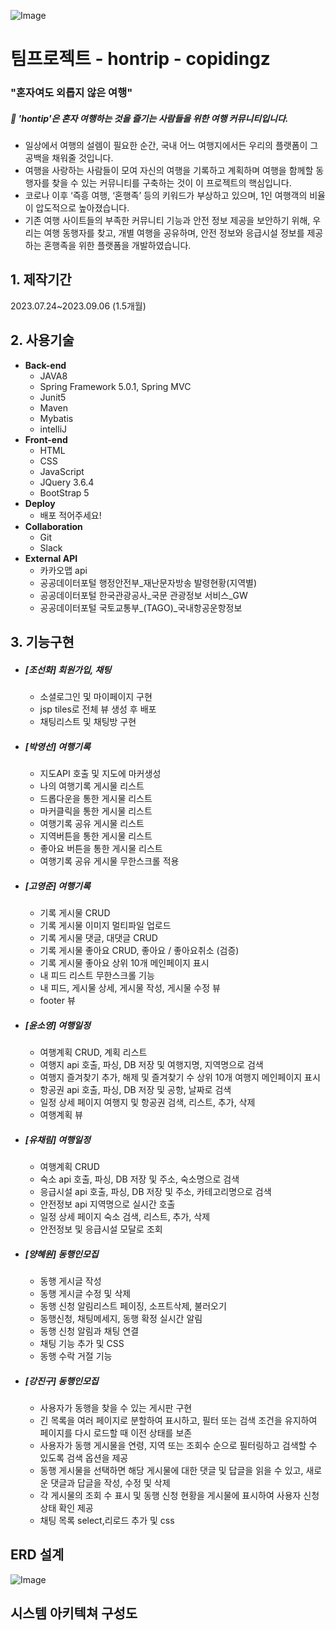 ![Image](https://github.com/copidingz/hontrip/assets/131749616/ab773419-e524-4dce-bcf0-83253adb6ed3)
# 팀프로젝트 - hontrip - copidingz
### "혼자여도 외롭지 않은 여행"
##### 🚗 'hontip'은 혼자 여행하는 것을 즐기는 사람들을 위한 여행 커뮤니티입니다.
- 일상에서 여행의 설렘이 필요한 순간, 국내 어느 여행지에서든 우리의 플랫폼이 그 공백을 채워줄 것입니다. 
- 여행을 사랑하는 사람들이 모여 자신의 여행을 기록하고 계획하며 여행을 함께할 동행자를 찾을 수 있는 커뮤니티를 구축하는 것이 이 프로젝트의 핵심입니다.
- 코로나 이후 ‘즉흥 여행, ‘혼행족’ 등의 키워드가 부상하고 있으며, 1인 여행객의 비율이 압도적으로 높아졌습니다.
- 기존 여행 사이트들의 부족한 커뮤니티 기능과 안전 정보 제공을 보안하기 위해, 우리는 여행 동행자를 찾고, 개별 여행을 공유하며, 안전 정보와 응급시설 정보를 제공하는 혼행족을 위한 플랫폼을 개발하였습니다.


## 1. 제작기간
2023.07.24~2023.09.06 (1.5개월)

## 2. 사용기술
- <strong>Back-end</strong>
  - JAVA8
  - Spring Framework 5.0.1, Spring MVC
  - Junit5
  - Maven 
  - Mybatis
  - intelliJ
- <strong>Front-end</strong>
  - HTML
  - CSS
  - JavaScript
  - JQuery 3.6.4
  - BootStrap 5
- <strong>Deploy</strong>
  - 배포 적어주세요!
- <strong>Collaboration</strong>
  - Git
  - Slack
- <strong>External API</strong>
  - 카카오맵 api
  - 공공데이터포털 행정안전부_재난문자방송 발령현황(지역별)
  - 공공데이터포털 한국관광공사_국문 관광정보 서비스_GW
  - 공공데이터포털 국토교통부_(TAGO)_국내항공운항정보

## 3. 기능구현 
- ##### [조선화] 회원가입, 채팅
  - 소셜로그인 및 마이페이지 구현
  - jsp tiles로 전체 뷰 생성 후 배포
  - 채팅리스트 및 채팅방 구현
  

- ##### [박영선] 여행기록
    - 지도API 호출 및 지도에 마커생성
    - 나의 여행기록 게시물 리스트
    - 드롭다운을 통한 게시물 리스트
    - 마커클릭을 통한 게시물 리스트
    - 여행기록 공유 게시물 리스트
    - 지역버튼을 통한 게시물 리스트
    - 좋아요 버튼을 통한 게시물 리스트
    - 여행기록 공유 게시물 무한스크롤 적용


- ##### [고영준] 여행기록
  - 기록 게시물 CRUD
  - 기록 게시물 이미지 멀티파일 업로드
  - 기록 게시물 댓글, 대댓글 CRUD
  - 기록 게시물 좋아요 CRUD, 좋아요 / 좋아요취소 (검증)
  - 기록 게시물 좋아요 상위 10개 메인페이지 표시
  - 내 피드 리스트 무한스크롤 기능
  - 내 피드, 게시물 상세, 게시물 작성, 게시물 수정 뷰
  - footer 뷰


- ##### [윤소영] 여행일정
    - 여행계획 CRUD, 계획 리스트
    - 여행지 api 호출, 파싱, DB 저장 및 여행지명, 지역명으로 검색 
    - 여행지 즐겨찾기 추가, 해제 및 즐겨찾기 수 상위 10개 여행지 메인페이지 표시 
    - 항공권 api 호출, 파싱, DB 저장 및 공항, 날짜로 검색
    - 일정 상세 페이지 여행지 및 항공권 검색, 리스트, 추가, 삭제
    - 여행계획 뷰 
   

- ##### [유채림] 여행일정
    - 여행계획 CRUD
    - 숙소 api 호출, 파싱, DB 저장 및 주소, 숙소명으로 검색
    - 응급시설 api 호출, 파싱, DB 저장 및 주소, 카테고리명으로 검색
    - 안전정보 api 지역명으로 실시간 호출
    - 일정 상세 페이지 숙소 검색, 리스트, 추가, 삭제
    - 안전정보 및 응급시설 모달로 조회


- ##### [양혜원] 동행인모집
    - 동행 게시글 작성
    - 동행 게시글 수정 및 삭제
    - 동행 신청 알림리스트 페이징, 소프트삭제, 불러오기
    - 동행신청, 채팅메세지, 동행 확정 실시간 알림
    - 동행 신청 알림과 채팅 연결
    - 채팅 기능 추가 및 CSS
    - 동행 수락 거절 기능


- ##### [강진구] 동행인모집
    - 사용자가 동행을 찾을 수 있는 게시판 구현
    - 긴 목록을 여러 페이지로 분할하여 표시하고, 필터 또는 검색 조건을 유지하여 페이지를 다시 로드할 때 이전 상태를 보존
    - 사용자가 동행 게시물을 연령, 지역 또는 조회수 순으로 필터링하고 검색할 수 있도록 검색 옵션을 제공
    - 동행 게시물을 선택하면 해당 게시물에 대한 댓글 및 답글을 읽을 수 있고, 새로운 댓글과 답글을 작성, 수정 및 삭제
    - 각 게시물의 조회 수 표시 및 동행 신청 현황을 게시물에 표시하여 사용자 신청 상태 확인 제공
    - 채팅 목록 select,리로드 추가 및 css


 

## ERD 설계
![Image](https://github.com/copidingz/hontrip/assets/131749616/2c71ac9f-9685-4231-8ef5-ad4922a3a867)

## 시스템 아키텍쳐 구성도

